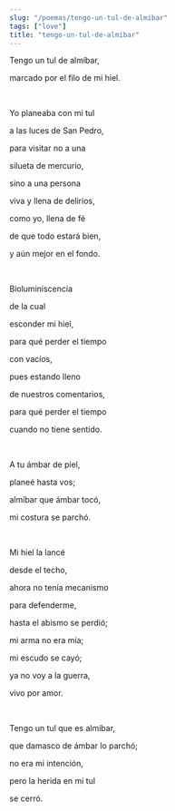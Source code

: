 ```yaml
---
slug: "/poemas/tengo-un-tul-de-almibar"
tags: ["love"]
title: "tengo-un-tul-de-almíbar"
---
```

Tengo un tul de almíbar,

marcado por el filo de mi hiel.

&nbsp;

Yo planeaba con mi tul

a las luces de San Pedro,

para visitar no a una

silueta de mercurio,

sino a una persona

viva y llena de delirios,

como yo, llena de fé

de que todo estará bien,

y aún mejor en el fondo.

&nbsp;

Bioluminiscencia

de la cual

esconder mi hiel,

para qué perder el tiempo

con vacíos,

pues estando lleno

de nuestros comentarios,

para qué perder el tiempo

cuando no tiene sentido.

&nbsp;

A tu ámbar de piel,

planeé hasta vos;

almíbar que ámbar tocó,

mi costura se parchó.

&nbsp;

Mi hiel la lancé

desde el techo,

ahora no tenía mecanismo

para defenderme,

hasta el abismo se perdió;

mi arma no era mía;

mi escudo se cayó;

ya no voy a la guerra,

vivo por amor.

&nbsp;

Tengo un tul que es almíbar,

que damasco de ámbar lo parchó;

no era mi intención,

pero la herida en mi tul

se cerró.